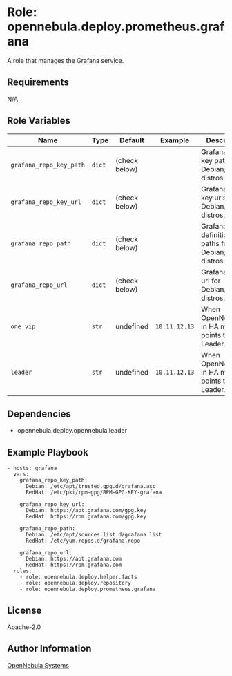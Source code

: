 Role: opennebula.deploy.prometheus.grafana
==========================================

A role that manages the Grafana service.

Requirements
------------

N/A

Role Variables
--------------

| Name                    | Type   | Default       | Example       | Description                                              |
|-------------------------|--------|---------------|---------------|----------------------------------------------------------|
| `grafana_repo_key_path` | `dict` | (check below) |               | Grafana GPG key paths for Debian/RedHat distros.         |
| `grafana_repo_key_url`  | `dict` | (check below) |               | Grafana GPG key urls for Debian/RedHat distros.          |
| `grafana_repo_path`     | `dict` | (check below) |               | Grafana repo definition paths for Debian/RedHat distros. |
| `grafana_repo_url`      | `dict` | (check below) |               | Grafana repo url for Debian/RedHat distros.              |
| `one_vip`               | `str`  | undefined     | `10.11.12.13` | When OpenNebula is in HA mode it points to the Leader.   |
| `leader`                | `str`  | undefined     | `10.11.12.13` | When OpenNebula is in HA mode it points to the Leader.   |

Dependencies
------------

- opennebula.deploy.opennebula.leader

Example Playbook
----------------

    - hosts: grafana
      vars:
        grafana_repo_key_path:
          Debian: /etc/apt/trusted.gpg.d/grafana.asc
          RedHat: /etc/pki/rpm-gpg/RPM-GPG-KEY-grafana

        grafana_repo_key_url:
          Debian: https://apt.grafana.com/gpg.key
          RedHat: https://rpm.grafana.com/gpg.key

        grafana_repo_path:
          Debian: /etc/apt/sources.list.d/grafana.list
          RedHat: /etc/yum.repos.d/grafana.repo

        grafana_repo_url:
          Debian: https://apt.grafana.com
          RedHat: https://rpm.grafana.com
      roles:
        - role: opennebula.deploy.helper.facts
        - role: opennebula.deploy.repository
        - role: opennebula.deploy.prometheus.grafana

License
-------

Apache-2.0

Author Information
------------------

[OpenNebula Systems](https://opennebula.io/)
